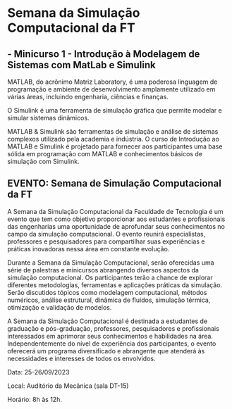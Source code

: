 # Semana da Simulação Computacional da FT

## - Minicurso 1 - Introdução à Modelagem de Sistemas com MatLab e Simulink

MATLAB, do acrônimo Matriz Laboratory, é uma poderosa linguagem de programação e ambiente de desenvolvimento amplamente utilizado em várias áreas, incluindo engenharia, ciências e finanças.

O Simulink é uma ferramenta de simulação gráfica que permite modelar e simular sistemas dinâmicos.

MATLAB \& Simulink são ferramentas de simulação e análise de sistemas complexos utilizado pela academia e indústria. O curso de Introdução ao MATLAB e Simulink é projetado para fornecer aos participantes uma base sólida em programação com MATLAB e conhecimentos básicos de simulação com Simulink. 

## EVENTO: Semana de Simulação Computacional da FT
A Semana da Simulação Computacional da Faculdade de Tecnologia é um evento que tem como objetivo proporcionar aos estudantes e profissionais das engenharias uma oportunidade de aprofundar seus conhecimentos no campo da simulação computacional. O evento reunirá especialistas, professores e pesquisadores para compartilhar suas experiências e práticas inovadoras nessa área em constante evolução.

Durante a Semana da Simulação Computacional, serão oferecidas uma série de palestras e minicursos abrangendo diversos aspectos da simulação computacional. Os participantes terão a chance de explorar diferentes metodologias, ferramentas e aplicações práticas da simulação. Serão discutidos tópicos como modelagem computacional, métodos numéricos, análise estrutural, dinâmica de fluidos, simulação térmica, otimização e validação de modelos.

A Semana da Simulação Computacional é destinada a estudantes de graduação e pós-graduação, professores, pesquisadores e profissionais interessados em aprimorar seus conhecimentos e habilidades na área. Independentemente do nível de experiência dos participantes, o evento oferecerá um programa diversificado e abrangente que atenderá às necessidades e interesses de todos os envolvidos.


Data: 25-26/09/2023

Local: Auditório da Mecânica (sala DT-15)

Horário: 8h às 12h.
